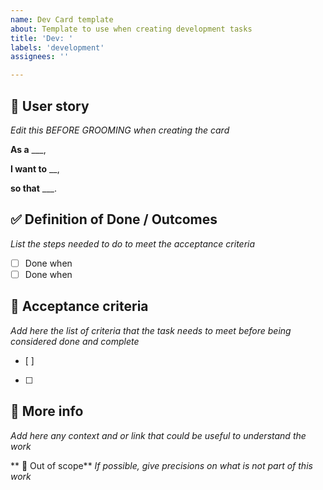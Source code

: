 ```yaml
---
name: Dev Card template
about: Template to use when creating development tasks
title: 'Dev: '
labels: 'development'
assignees: ''

---
```

## 📇 User story
_Edit this BEFORE GROOMING when creating the card_ 

**As a** ___, 

**I want to** __, 

**so that** ___.



## ✅ Definition of Done / Outcomes
_List the steps needed to do to meet the acceptance criteria_
- [ ] Done when 
- [ ] Done when 

## 📜 Acceptance criteria
_Add here the list of criteria that the task needs to meet before being considered done and complete_
- [ ] 
- [ ] 


## 📝 More info
_Add here any context and or link that could be useful to understand the work_


** 🚫 Out of scope**
_If possible, give precisions on what is *not* part of this work_
